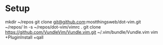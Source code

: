 # Setup
mkdir ~/repos
git clone git@github.com:mostthingsweb/dot-vim.git ~/repos/
ln -s ~/repos/dot-vim/vimrc .
git clone https://github.com/VundleVim/Vundle.vim.git ~/.vim/bundle/Vundle.vim
vim +PluginInstall +qall
